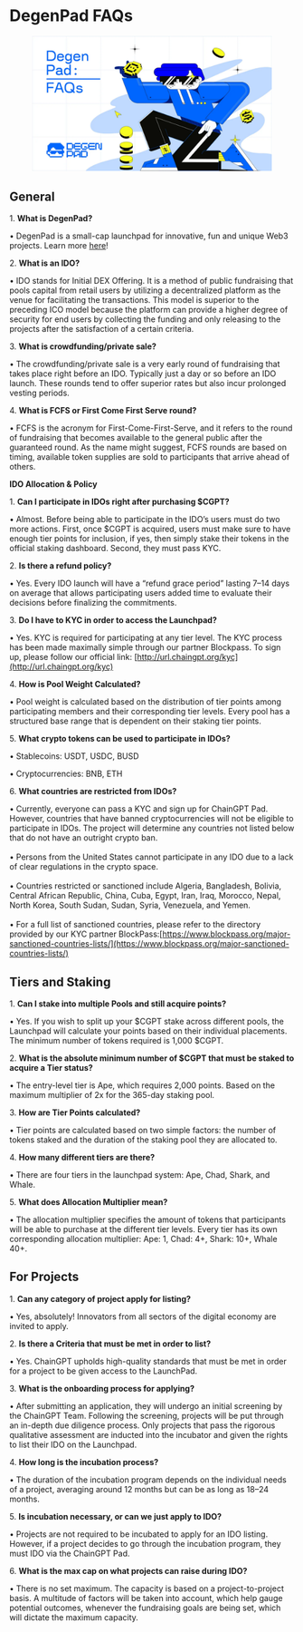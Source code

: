 # DegenPad FAQs

<figure><img src="../../.gitbook/assets/image (2).png" alt=""><figcaption></figcaption></figure>

## **General** <a href="#add7" id="add7"></a>

1\. **What is DegenPad?**

• DegenPad is a small-cap launchpad for innovative, fun and unique Web3 projects. Learn more [here](https://medium.com/@degenpad/announcing-degenpad-a-launchpad-designed-by-degens-for-degens-c6ca7a044ba7)!

2\. **What is an IDO?**

• IDO stands for Initial DEX Offering. It is a method of public fundraising that pools capital from retail users by utilizing a decentralized platform as the venue for facilitating the transactions. This model is superior to the preceding ICO model because the platform can provide a higher degree of security for end users by collecting the funding and only releasing to the projects after the satisfaction of a certain criteria.

3\. **What is crowdfunding/private sale?**

• The crowdfunding/private sale is a very early round of fundraising that takes place right before an IDO. Typically just a day or so before an IDO launch. These rounds tend to offer superior rates but also incur prolonged vesting periods.

4\. **What is FCFS or First Come First Serve round?**

• FCFS is the acronym for First-Come-First-Serve, and it refers to the round of fundraising that becomes available to the general public after the guaranteed round. As the name might suggest, FCFS rounds are based on timing, available token supplies are sold to participants that arrive ahead of others.

**IDO Allocation & Policy**

1\. **Can I participate in IDOs right after purchasing $CGPT?**

• Almost. Before being able to participate in the IDO’s users must do two more actions. First, once $CGPT is acquired, users must make sure to have enough tier points for inclusion, if yes, then simply stake their tokens in the official staking dashboard. Second, they must pass KYC.

2\. **Is there a refund policy?**

• Yes. Every IDO launch will have a “refund grace period” lasting 7–14 days on average that allows participating users added time to evaluate their decisions before finalizing the commitments.

3\. **Do I have to KYC in order to access the Launchpad?**

• Yes. KYC is required for participating at any tier level. The KYC process has been made maximally simple through our partner Blockpass. To sign up, please follow our official link: [http://url.chaingpt.org/kyc](http://url.chaingpt.org/kyc)

4\. **How is Pool Weight Calculated?**

• Pool weight is calculated based on the distribution of tier points among participating members and their corresponding tier levels. Every pool has a structured base range that is dependent on their staking tier points.

5\. **What crypto tokens can be used to participate in IDOs?**

• Stablecoins: USDT, USDC, BUSD

• Cryptocurrencies: BNB, ETH

6\. **What countries are restricted from IDOs?**

• Currently, everyone can pass a KYC and sign up for ChainGPT Pad. However, countries that have banned cryptocurrencies will not be eligible to participate in IDOs. The project will determine any countries not listed below that do not have an outright crypto ban. \
\
• Persons from the United States cannot participate in any IDO due to a lack of clear regulations in the crypto space. \
\
• Countries restricted or sanctioned include Algeria, Bangladesh, Bolivia, Central African Republic, China, Cuba, Egypt, Iran, Iraq, Morocco, Nepal, North Korea, South Sudan, Sudan, Syria, Venezuela, and Yemen.\
\
• For a full list of sanctioned countries, please refer to the directory provided by our KYC partner BlockPass:[https://www.blockpass.org/major-sanctioned-countries-lists/](https://www.blockpass.org/major-sanctioned-countries-lists/)

## **Tiers and Staking** <a href="#id-3776" id="id-3776"></a>

1\. **Can I stake into multiple Pools and still acquire points?**

• Yes. If you wish to split up your $CGPT stake across different pools, the Launchpad will calculate your points based on their individual placements. The minimum number of tokens required is 1,000 $CGPT.

2\. **What is the absolute minimum number of $CGPT that must be staked to acquire a Tier status?**

• The entry-level tier is Ape, which requires 2,000 points. Based on the maximum multiplier of 2x for the 365-day staking pool.

3\. **How are Tier Points calculated?**

• Tier points are calculated based on two simple factors: the number of tokens staked and the duration of the staking pool they are allocated to.

4\. **How many different tiers are there?**

• There are four tiers in the launchpad system: Ape, Chad, Shark, and Whale.

5\. **What does Allocation Multiplier mean?**

• The allocation multiplier specifies the amount of tokens that participants will be able to purchase at the different tier levels. Every tier has its own corresponding allocation multiplier: Ape: 1, Chad: 4+, Shark: 10+, Whale 40+.

## **For Projects** <a href="#id-36fe" id="id-36fe"></a>

1\. **Can any category of project apply for listing?**

• Yes, absolutely! Innovators from all sectors of the digital economy are invited to apply.

2\. **Is there a Criteria that must be met in order to list?**

• Yes. ChainGPT upholds high-quality standards that must be met in order for a project to be given access to the LaunchPad.

3\. **What is the onboarding process for applying?**

• After submitting an application, they will undergo an initial screening by the ChainGPT Team. Following the screening, projects will be put through an in-depth due diligence process. Only projects that pass the rigorous qualitative assessment are inducted into the incubator and given the rights to list their IDO on the Launchpad.

4\. **How long is the incubation process?**

• The duration of the incubation program depends on the individual needs of a project, averaging around 12 months but can be as long as 18–24 months.

5\. **Is incubation necessary, or can we just apply to IDO?**

• Projects are not required to be incubated to apply for an IDO listing. However, if a project decides to go through the incubation program, they must IDO via the ChainGPT Pad.

6\. **What is the max cap on what projects can raise during IDO?**

• There is no set maximum. The capacity is based on a project-to-project basis. A multitude of factors will be taken into account, which help gauge potential outcomes, whenever the fundraising goals are being set, which will dictate the maximum capacity.

[\
](https://medium.com/@degenpad?source=post\_page-----9f6773ae1b3d--------------------------------)
